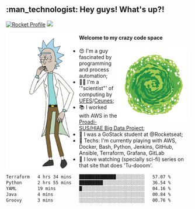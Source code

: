 
<h2> :man_technologist: Hey guys! What's up?!</h2>
                                                                         
[![Rocket Profile](https://img.shields.io/static/v1?label=Rocketseat&message=Profile&colorA=purple&color=black&logo=Rocket&logoColor=white)](https://app.rocketseat.com.br/me/elyabe)
<a href="https://www.linkedin.com/in/elyabe/"><img src="https://img.shields.io/badge/LinkedIn-informational?logo=linkedin"/></a>

<img align='left' src="https://raw.githubusercontent.com/Elyabe/Elyabe/master/images/rick-dancing.gif" width='200'>

                       
#### Welcome to my crazy code space 
<img align='right' src="https://raw.githubusercontent.com/Elyabe/elyabe/master/images/portal-3.gif" width='200'>

- :heart_eyes: I'm a guy fascinated by programming and process automation; 
- :office_worker: I'm a '"scientist"' of computing by [UFES](http://ufes.br)/[Ceunes](http://ceunes.ufes.br);
- :books: I worked with AWS in the [Proadi-SUS/HIAE Big Data Project](https://hospitais.proadi-sus.org.br/projetos/24/big-data);
- :rocket: I was a GoStack student at @Rocketseat;
- :green_heart: Techs: I'm currently playing with AWS, Docker, Bash, Python, Jenkins, GitHub, Ansible, Terraform, Grafana, GitLab
- :movie_camera: I love watching (specially sci-fi) series on that site that does 'Tu-dooom'.

<!--START_SECTION:waka-->
```text
Terraform   4 hrs 34 mins   ██████████████░░░░░░░░░░░   57.07 % 
Python      2 hrs 55 mins   █████████░░░░░░░░░░░░░░░░   36.54 % 
YAML        19 mins         █░░░░░░░░░░░░░░░░░░░░░░░░   04.16 % 
Java        4 mins          ░░░░░░░░░░░░░░░░░░░░░░░░░   00.84 % 
Groovy      3 mins          ░░░░░░░░░░░░░░░░░░░░░░░░░   00.76 %
```
<!--END_SECTION:waka-->
